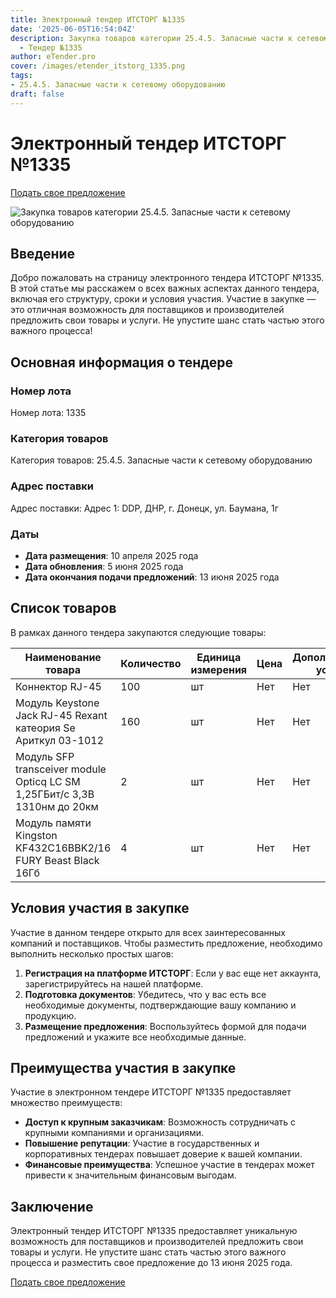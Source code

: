 ```yaml
---
title: Электронный тендер ИТСТОРГ №1335
date: '2025-06-05T16:54:04Z'
description: Закупка товаров категории 25.4.5. Запасные части к сетевому оборудованию
  - Тендер №1335
author: eTender.pro
cover: /images/etender_itstorg_1335.png
tags:
- 25.4.5. Запасные части к сетевому оборудованию
draft: false
---
```

# Электронный тендер ИТСТОРГ №1335

[Подать свое предложение](https://itstorg.ru/tender-1335?utm_source=etender)

![Закупка товаров категории 25.4.5. Запасные части к сетевому оборудованию](/images/etender_itstorg_1335.png)

## Введение

Добро пожаловать на страницу электронного тендера ИТСТОРГ №1335. В этой статье мы расскажем о всех важных аспектах данного тендера, включая его структуру, сроки и условия участия. Участие в закупке — это отличная возможность для поставщиков и производителей предложить свои товары и услуги. Не упустите шанс стать частью этого важного процесса!

## Основная информация о тендере

### Номер лота

Номер лота: 1335

### Категория товаров

Категория товаров: 25.4.5. Запасные части к сетевому оборудованию

### Адрес поставки

Адрес поставки: Адрес 1: DDP, ДНР, г. Донецк, ул. Баумана, 1г

### Даты

- **Дата размещения**: 10 апреля 2025 года
- **Дата обновления**: 5 июня 2025 года
- **Дата окончания подачи предложений**: 13 июня 2025 года

## Список товаров

В рамках данного тендера закупаются следующие товары:

| Наименование товара | Количество | Единица измерения | Цена | Дополнительные условия |
|----------------------|------------|-------------------|------|------------------------|
| Коннектор RJ-45      | 100        | шт                 | Нет  | Нет                    |
| Модуль Keystone Jack RJ-45 Rexant катеория Se Ариткул 03-1012 | 160 | шт | Нет | Нет |
| Модуль SFP transceiver module Opticq LC SM 1,25ГБит/с 3,3В 1310нм до 20км | 2 | шт | Нет | Нет |
| Модуль памяти Kingston KF432C16BBK2/16 FURY Beast Black 16Гб | 4 | шт | Нет | Нет |

## Условия участия в закупке

Участие в данном тендере открыто для всех заинтересованных компаний и поставщиков. Чтобы разместить предложение, необходимо выполнить несколько простых шагов:

1. **Регистрация на платформе ИТСТОРГ**: Если у вас еще нет аккаунта, зарегистрируйтесь на нашей платформе.
2. **Подготовка документов**: Убедитесь, что у вас есть все необходимые документы, подтверждающие вашу компанию и продукцию.
3. **Размещение предложения**: Воспользуйтесь формой для подачи предложений и укажите все необходимые данные.

## Преимущества участия в закупке

Участие в электронном тендере ИТСТОРГ №1335 предоставляет множество преимуществ:

- **Доступ к крупным заказчикам**: Возможность сотрудничать с крупными компаниями и организациями.
- **Повышение репутации**: Участие в государственных и корпоративных тендерах повышает доверие к вашей компании.
- **Финансовые преимущества**: Успешное участие в тендерах может привести к значительным финансовым выгодам.

## Заключение

Электронный тендер ИТСТОРГ №1335 предоставляет уникальную возможность для поставщиков и производителей предложить свои товары и услуги. Не упустите шанс стать частью этого важного процесса и разместить свое предложение до 13 июня 2025 года.

[Подать свое предложение](https://itstorg.ru/tender-1335?utm_source=etender)